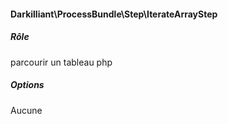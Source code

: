 #### Darkilliant\ProcessBundle\Step\IterateArrayStep

##### Rôle 

parcourir un tableau php

##### Options

Aucune
